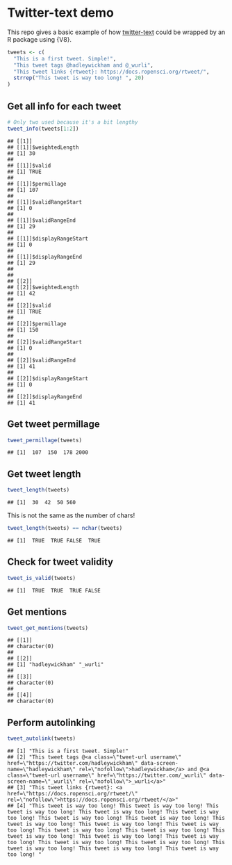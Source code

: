 
# Twitter-text demo

This repo gives a basic example of how
[twitter-text](https://github.com/twitter/twitter-text) could be wrapped
by an R package using {V8}.

``` r
tweets <- c(
  "This is a first tweet. Simple!",
  "This tweet tags @hadleywickham and @_wurli",
  "This tweet links {rtweet}: https://docs.ropensci.org/rtweet/",
  strrep("This tweet is way too long! ", 20)
)
```

## Get all info for each tweet

``` r
# Only two used because it's a bit lengthy
tweet_info(tweets[1:2])
```

    ## [[1]]
    ## [[1]]$weightedLength
    ## [1] 30
    ## 
    ## [[1]]$valid
    ## [1] TRUE
    ## 
    ## [[1]]$permillage
    ## [1] 107
    ## 
    ## [[1]]$validRangeStart
    ## [1] 0
    ## 
    ## [[1]]$validRangeEnd
    ## [1] 29
    ## 
    ## [[1]]$displayRangeStart
    ## [1] 0
    ## 
    ## [[1]]$displayRangeEnd
    ## [1] 29
    ## 
    ## 
    ## [[2]]
    ## [[2]]$weightedLength
    ## [1] 42
    ## 
    ## [[2]]$valid
    ## [1] TRUE
    ## 
    ## [[2]]$permillage
    ## [1] 150
    ## 
    ## [[2]]$validRangeStart
    ## [1] 0
    ## 
    ## [[2]]$validRangeEnd
    ## [1] 41
    ## 
    ## [[2]]$displayRangeStart
    ## [1] 0
    ## 
    ## [[2]]$displayRangeEnd
    ## [1] 41

## Get tweet permillage

``` r
tweet_permillage(tweets)
```

    ## [1]  107  150  178 2000

## Get tweet length

``` r
tweet_length(tweets)
```

    ## [1]  30  42  50 560

This is not the same as the number of chars!

``` r
tweet_length(tweets) == nchar(tweets)
```

    ## [1]  TRUE  TRUE FALSE  TRUE

## Check for tweet validity

``` r
tweet_is_valid(tweets)
```

    ## [1]  TRUE  TRUE  TRUE FALSE

## Get mentions

``` r
tweet_get_mentions(tweets)
```

    ## [[1]]
    ## character(0)
    ## 
    ## [[2]]
    ## [1] "hadleywickham" "_wurli"       
    ## 
    ## [[3]]
    ## character(0)
    ## 
    ## [[4]]
    ## character(0)

## Perform autolinking

``` r
tweet_autolink(tweets)
```

    ## [1] "This is a first tweet. Simple!"                                                                                                                                                                                                                                                                                                                                                                                                                                                                                                                                                  
    ## [2] "This tweet tags @<a class=\"tweet-url username\" href=\"https://twitter.com/hadleywickham\" data-screen-name=\"hadleywickham\" rel=\"nofollow\">hadleywickham</a> and @<a class=\"tweet-url username\" href=\"https://twitter.com/_wurli\" data-screen-name=\"_wurli\" rel=\"nofollow\">_wurli</a>"                                                                                                                                                                                                                                                                              
    ## [3] "This tweet links {rtweet}: <a href=\"https://docs.ropensci.org/rtweet/\" rel=\"nofollow\">https://docs.ropensci.org/rtweet/</a>"                                                                                                                                                                                                                                                                                                                                                                                                                                                 
    ## [4] "This tweet is way too long! This tweet is way too long! This tweet is way too long! This tweet is way too long! This tweet is way too long! This tweet is way too long! This tweet is way too long! This tweet is way too long! This tweet is way too long! This tweet is way too long! This tweet is way too long! This tweet is way too long! This tweet is way too long! This tweet is way too long! This tweet is way too long! This tweet is way too long! This tweet is way too long! This tweet is way too long! This tweet is way too long! This tweet is way too long! "
